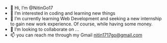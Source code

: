 - 👋 Hi, I’m @NitinGo17
- 👀 I’m interested in coding and learning new things 
- 🌱 I’m currently learning Web Development and seeking a new internship to gain new work experience. Of course, while having some money. 
- 💞️ I’m looking to collaborate on ...
- 📫 you can reach me through my Gmail nitin1717go@gmail.com

<!---
NitinGo17/NitinGo17 is a ✨ special ✨ repository because its `README.md` (this file) appears on your GitHub profile.
You can click the Preview link to take a look at your changes.
--->
